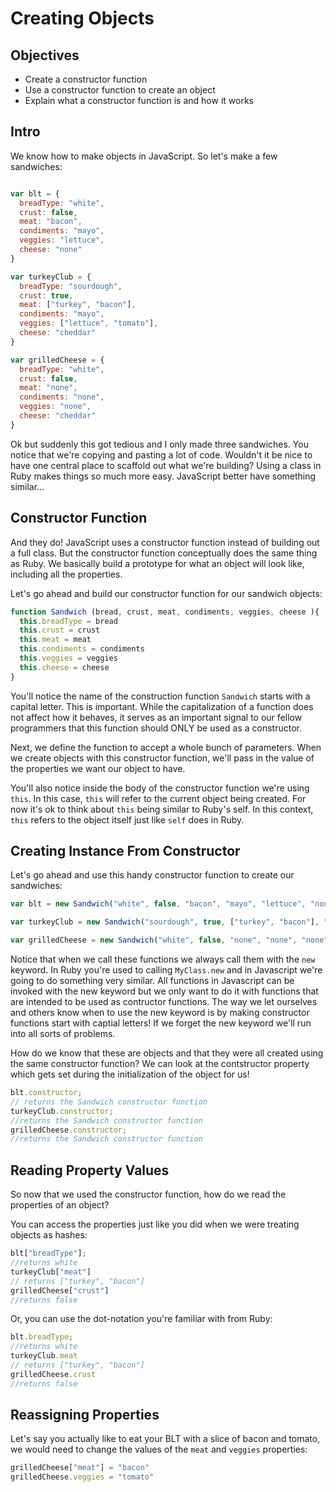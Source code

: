 # Creating Objects

## Objectives
+ Create a constructor function
+ Use a constructor function to create an object
+ Explain what a constructor function is and how it works

## Intro

We know how to make objects in JavaScript. So let's make a few sandwiches:

```js

var blt = {
  breadType: "white",
  crust: false,
  meat: "bacon",
  condiments: "mayo",
  veggies: "lettuce",
  cheese: "none"
}

var turkeyClub = {
  breadType: "sourdough",
  crust: true,
  meat: ["turkey", "bacon"],
  condiments: "mayo",
  veggies: ["lettuce", "tomato"],
  cheese: "cheddar"
}

var grilledCheese = {
  breadType: "white",
  crust: false,
  meat: "none",
  condiments: "none",
  veggies: "none",
  cheese: "cheddar"
}

```

Ok but suddenly this got tedious and I only made three sandwiches. You notice that we're copying and pasting a lot of code. Wouldn't it be nice to have one central place to scaffold out what we're building? Using a class in Ruby makes things so much more easy. JavaScript better have something similar...

## Constructor Function

And they do! JavaScript uses a constructor function instead of building out a full class. But the constructor function conceptually does the same thing as Ruby. We basically build a prototype for what an object will look like, including all the properties. 

Let's go ahead and build our constructor function for our sandwich objects:


```js
function Sandwich (bread, crust, meat, condiments, veggies, cheese ){
  this.breadType = bread
  this.crust = crust
  this.meat = meat
  this.condiments = condiments
  this.veggies = veggies
  this.cheese = cheese
}
```

You'll notice the name of the construction function `Sandwich` starts with a capital letter. This is important. While the capitalization of a function does not affect how it behaves, it serves as an important signal to our fellow programmers that this function should ONLY be used as a constructor.

Next, we define the function to accept a whole bunch of parameters. When we create objects with this constructor function, we'll pass in the value of the properties we want our object to have.

You'll also notice inside the body of the constructor function we're using `this`. In this case, `this` will refer to the current object being created. For now it's ok to think about `this` being similar to Ruby's self.  In this context, `this` refers to the object itself just like `self` does in Ruby.  


## Creating Instance From Constructor

Let's go ahead and use this handy constructor function to create our sandwiches:

```js
var blt = new Sandwich("white", false, "bacon", "mayo", "lettuce", "none")

var turkeyClub = new Sandwich("sourdough", true, ["turkey", "bacon"], "mayo", ["lettuce", "tomato"], "cheddar")

var grilledCheese = new Sandwich("white", false, "none", "none", "none", "cheddar")
``` 
Notice that when we call these functions we always call them with the `new` keyword.  In Ruby you're used to calling `MyClass.new` and in Javascript we're going to do something very similar.  All functions in Javascript can be invoked with the new keyword but we only want to do it with functions that are intended to be used as contructor functions.  The way we let ourselves and others know when to use the new keyword is by making constructor functions start with captial letters!  If we forget the new keyword we'll run into all sorts of problems.

How do we know that these are objects and that they were all created using the same constructor function?  We can look at the contstructor property which gets set during the initialization of the object for us!
```js
blt.constructor;
// returns the Sandwich constructor function
turkeyClub.constructor;
//returns the Sandwich constructor function
grilledCheese.constructor;
//returns the Sandwich constructor function
```

## Reading Property Values

So now that we used the constructor function, how do we read the properties of an object?

You can access the properties just like you did when we were treating objects as hashes:

```js
blt["breadType"];
//returns white
turkeyClub["meat"]
// returns ["turkey", "bacon"]
grilledCheese["crust"]
//returns false
```

Or, you can use the dot-notation you're familiar with from Ruby:

```js
blt.breadType;
//returns white
turkeyClub.meat
// returns ["turkey", "bacon"]
grilledCheese.crust
//returns false
```

## Reassigning Properties

Let's say you actually like to eat your BLT with a slice of bacon and tomato, we would need to change the values of the `meat` and `veggies` properties:

```js
grilledCheese["meat"] = "bacon"
grilledCheese.veggies = "tomato"
```

